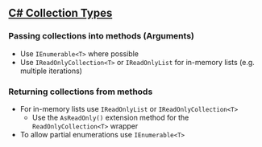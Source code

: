## [C# Collection Types][30]

### Passing collections into methods (Arguments)
- Use `IEnumerable<T>` where possible
- Use `IReadOnlyCollection<T>` or `IReadOnlyList` for in-memory lists (e.g. multiple iterations)

### Returning collections from methods
- For in-memory lists use `IReadOnlyList` or `IReadOnlyCollection<T>`
    - Use the `AsReadOnly()` extension method for the `ReadOnlyCollection<T>` wrapper
- To allow partial enumerations use `IEnumerable<T>`


[30]:https://markheath.net/post/passing-collections-csharp